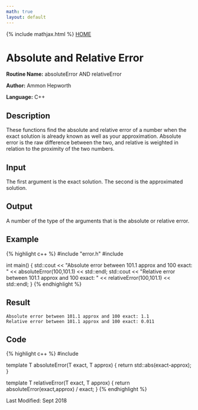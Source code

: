 ```yaml
---
math: true
layout: default
---
```


{% include mathjax.html %}
<a href="https://ammonhepworth.github.io/MATH5620/index">HOME</a>

# Absolute and Relative Error

**Routine Name:** absoluteError AND relativeError

**Author:** Ammon Hepworth

**Language:** C++


## Description

These functions find the absolute and relative error of a number when the exact solution is already known as well as your approximation. Absolute error is the raw difference between the two, and relative is weighted in relation to the proximity of the two numbers.

## Input

The first argument is the exact solution. The second is the approximated solution.

## Output

A number of the type of the arguments that is the absolute or relative error.

## Example

{% highlight c++ %}
#include "error.h"
#include <iostream>

int main()
{
	std::cout << "Absolute error between 101.1 approx and 100 exact: " << absoluteError<double>(100,101.1) << std::endl;
	std::cout << "Relative error between 101.1 approx and 100 exact: " << relativeError<double>(100,101.1) << std::endl;
}
{% endhighlight %}

## Result
```
Absolute error between 101.1 approx and 100 exact: 1.1
Relative error between 101.1 approx and 100 exact: 0.011
```
## Code

{% highlight c++ %}
#include<cmath>

template <typename T>
T absoluteError(T exact, T approx)
{
	return std::abs(exact-approx);
}

template <typename T>
T relativeError(T exact, T approx)
{
	return absoluteError<T>(exact,approx) / exact;
}
{% endhighlight %}

Last Modified: Sept 2018
